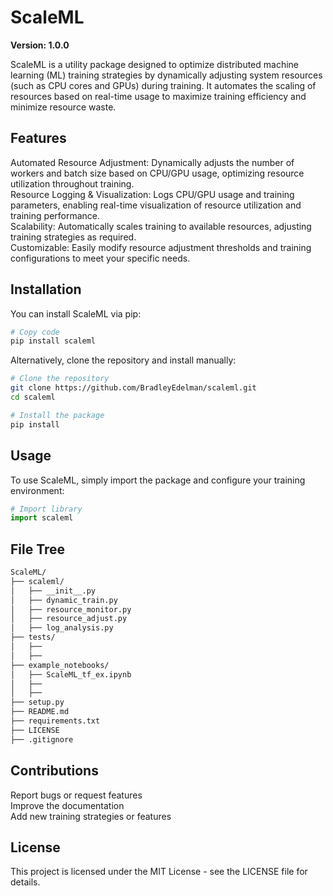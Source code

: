 # ScaleML
**Version: 1.0.0** 

ScaleML is a utility package designed to optimize distributed machine learning (ML) training strategies by dynamically adjusting system resources (such as CPU cores and GPUs) during training. It automates the scaling of resources based on real-time usage to maximize training efficiency and minimize resource waste. <br />

## Features
Automated Resource Adjustment: Dynamically adjusts the number of workers and batch size based on CPU/GPU usage, optimizing resource utilization throughout training. <br />
Resource Logging & Visualization: Logs CPU/GPU usage and training parameters, enabling real-time visualization of resource utilization and training performance. <br />
Scalability: Automatically scales training to available resources, adjusting training strategies as required. <br />
Customizable: Easily modify resource adjustment thresholds and training configurations to meet your specific needs. <br />

## Installation
You can install ScaleML via pip:

```bash
# Copy code
pip install scaleml
```

Alternatively, clone the repository and install manually:
```bash
# Clone the repository
git clone https://github.com/BradleyEdelman/scaleml.git
cd scaleml

# Install the package
pip install
```

## Usage
To use ScaleML, simply import the package and configure your training environment:

```python
# Import library
import scaleml
```

## File Tree
```bash
ScaleML/
├── scaleml/
│   ├── __init__.py
│   ├── dynamic_train.py
│   ├── resource_monitor.py
│   ├── resource_adjust.py
│   ├── log_analysis.py
├── tests/
│   ├── 
│   ├── 
├── example_notebooks/
│   ├── ScaleML_tf_ex.ipynb
│   ├── 
│   ├── 
├── setup.py
├── README.md
├── requirements.txt
├── LICENSE
├── .gitignore
```

## Contributions
Report bugs or request features <br />
Improve the documentation <br />
Add new training strategies or features <br />

## License
This project is licensed under the MIT License - see the LICENSE file for details.
